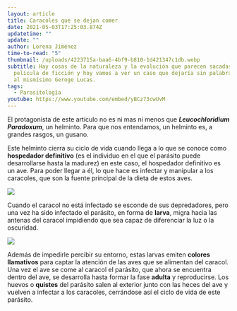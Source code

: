 ```yaml
---
layout: article
title: Caracoles que se dejan comer
date: 2021-05-03T17:25:03.874Z
updatetime: ""
update: ""
author: Lorena Jiménez
time-to-read: "5"
thumbnail: /uploads/4223715a-baa6-4bf9-b810-1d421347c1db.webp
subtitle: Hay cosas de la naturaleza y la evolución que parecen sacadas de una
  película de ficción y hoy vamos a ver un caso que dejaría sin palabras hasta
  al mismísimo Geroge Lucas.
tags:
  - Parasitología
youtube: https://www.youtube.com/embed/yBCz73cwUvM
---
```

El protagonista de este artículo no es ni mas ni menos que ***Leucochloridium Paradoxum***, un helminto. Para que nos entendamos, un helminto es, a grandes rasgos, un gusano.

Este helminto cierra su ciclo de vida cuando llega a lo que se conoce como **hospedador definitivo** (es el individuo en el que el parásito puede desarrollarse hasta la madurez) en este caso, el hospedador definitivo es un ave. Para poder llegar a él, lo que hace es infectar y manipular a los caracoles, que son la fuente principal de la dieta de estos aves.

![](https://media.giphy.com/media/1KJPg114jm68U/giphy.gif)

Cuando el caracol no está infectado se esconde de sus depredadores, pero una vez ha sido infectado el parásito, en forma de **larva**, migra hacia las antenas del caracol impidiendo que sea capaz de diferenciar la luz o la oscuridad.

![](https://fagolambda-436fc1.ingress-baronn.easywp.com/wp-content/uploads/2020/12/Leucochloridium-paradoxum.jpg)

Además de impedirle percibir su entorno, estas larvas emiten **colores llamativos** para captar la atención de las aves que se alimentan del caracol. Una vez el ave se come al caracol el parásito, que ahora se encuentra dentro del ave, se desarrolla hasta formar la fase **adulta** y reproducirse. Los huevos o **quistes** del parásito salen al exterior junto con las heces del ave y vuelven a infectar a los caracoles, cerrándose así el ciclo de vida de este parásito.